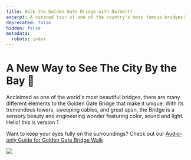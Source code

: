 ```yaml
---
title: Walk the Golden Gate Bridge with Owlbert!
excerpt: A curated tour of one of the country's most famous bridges!
deprecated: false
hidden: false
metadata:
  robots: index
---
```

# A New Way to See The City By the Bay :bridge_at_night:

Acclaimed as one of the world's most beautiful bridges, there are many different elements to the Golden Gate Bridge that make it unique. With its tremendous towers, sweeping cables, and great span, the Bridge is a sensory beauty and engineering wonder featuring color, sound and light. Hello! this is version 1

Want to keep your eyes fully on the surroundings? Check out our [Audio-only Guide for Golden Gate Bridge Walk](doc:audio-only-guide-for-golden-gate-bridge-walk)

![](https://www.goldengate.org/assets/1/6/bridge.jpg)